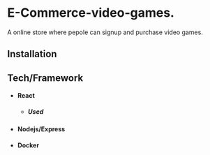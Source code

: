# **E-Commerce-video-games.**

A online store where pepole can signup and purchase video games.

## Installation

## Tech/Framework

- #### React
  - ##### Used
- #### Nodejs/Express
- #### Docker
